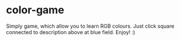 # color-game

Simply game, which allow you to learn RGB colours.
Just click square connected to description above at blue field.
Enjoy! :)
